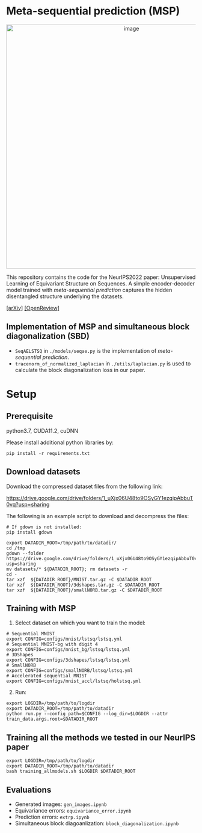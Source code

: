# Meta-sequential prediction (MSP)
<p align="center">
<img width="650" alt="image" src="https://user-images.githubusercontent.com/11573649/195705450-ba9331c2-8109-4bd4-8375-722681b90aec.png">
</p>


This repository contains the code for the NeurIPS2022 paper: Unsupervised Learning of Equivariant Structure on Sequences.
A simple encoder-decoder model trained with *meta-sequential prediction* captures the hidden disentangled structure underlying the datasets.

[[arXiv]](https://arxiv.org/abs/2210.05972) [[OpenReview]](https://openreview.net/forum?id=7b7iGkuVqlZ)

## Implementation of MSP and simultaneous block diagonalization (SBD)
- `SeqAELSTSQ` in `./models/seqae.py` is the implementation of *meta-sequential prediction*.
- `tracenorm_of_normalized_laplacian` in `./utils/laplacian.py` is used to calculate the block diagonalization loss in our paper.

# Setup
## Prerequisite
python3.7, CUDA11.2, cuDNN

Please install additional python libraries by:
```
pip install -r requirements.txt
```

## Download datasets 
Download the compressed dataset files from the following link:

https://drive.google.com/drive/folders/1_uXjx06U48to9OSyGY1ezqipAbbuT0vq?usp=sharing

The following is an example script to download and decompress the files:
```
# If gdown is not installed:
pip install gdown

export DATADIR_ROOT=/tmp/path/to/datadir/
cd /tmp
gdown --folder https://drive.google.com/drive/folders/1_uXjx06U48to9OSyGY1ezqipAbbuT0vq?usp=sharing 
mv datasets/* ${DATADIR_ROOT}; rm datasets -r 
cd -
tar xzf  ${DATADIR_ROOT}/MNIST.tar.gz -C $DATADIR_ROOT
tar xzf  ${DATADIR_ROOT}/3dshapes.tar.gz -C $DATADIR_ROOT
tar xzf  ${DATADIR_ROOT}/smallNORB.tar.gz -C $DATADIR_ROOT
```

## Training with MSP
1. Select dataset on which you want to train the model:
```
# Sequential MNIST
export CONFIG=configs/mnist/lstsq/lstsq.yml
# Sequential MNIST-bg with digit 4
export CONFIG=configs/mnist_bg/lstsq/lstsq.yml
# 3DShapes
export CONFIG=configs/3dshapes/lstsq/lstsq.yml
# SmallNORB
export CONFIG=configs/smallNORB/lstsq/lstsq.yml
# Accelerated sequential MNIST
export CONFIG=configs/mnist_accl/lstsq/holstsq.yml
```

2. Run:
```
export LOGDIR=/tmp/path/to/logdir
export DATADIR_ROOT=/tmp/path/to/datadir
python run.py --config_path=$CONFIG --log_dir=$LOGDIR --attr train_data.args.root=$DATADIR_ROOT
```

## Training all the methods we tested in our NeurIPS paper
```
export LOGDIR=/tmp/path/to/logdir
export DATADIR_ROOT=/tmp/path/to/datadir
bash training_allmodels.sh $LOGDIR $DATADIR_ROOT
```

## Evaluations
- Generated images: `gen_images.ipynb`
- Equivariance errors: `equivariance_error.ipynb`
- Prediction errors: `extrp.ipynb`
- Simultaneous block diagoanlization: `block_diagonalization.ipynb`
